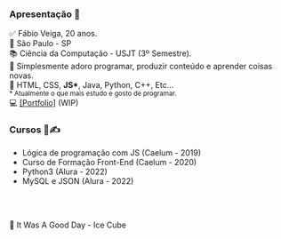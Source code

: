 ### Apresentação 👋

✅ Fábio Veiga, 20 anos. 
<br>
🔻 São Paulo - SP
<br>
📚 Ciência da Computação - USJT (3º Semestre).
<br>
📜 Simplesmente adoro programar, produzir conteúdo e aprender coisas novas.
<br>
🧠 HTML, CSS, <b>JS*</b>, Java, Python, C++, Etc...
<br>
<small>* Atualmente o que mais estudo e gosto de programar.</small>
<br>
💻 <a href="https://fabiov37ga.github.io/">[Portfolio]</a> (WIP)

<h3> Cursos 📖✍ </h3>
<ul>
  <li>Lógica de programação com JS (Caelum - 2019)</li>
  <li>Curso de Formação Front-End (Caelum - 2020)</li>
  <li>Python3 (Alura - 2022)</li>
  <li>MySQL e JSON (Alura - 2022)</li>
</ul>

<br><br>

🎵 It Was A Good Day - Ice Cube





